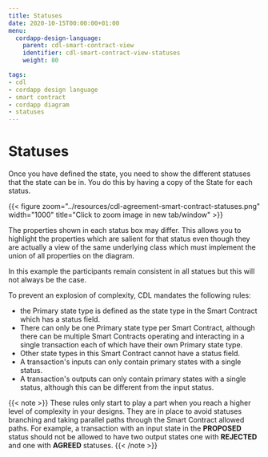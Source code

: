 ```yaml
---
title: Statuses
date: 2020-10-15T00:00:00+01:00
menu:
  cordapp-design-language:
    parent: cdl-smart-contract-view
    identifier: cdl-smart-contract-view-statuses
    weight: 80

tags:
- cdl
- cordapp design language
- smart contract
- cordapp diagram
- statuses
---
```


# Statuses

Once you have defined the state, you need to show the different statuses that the state can be in. You do this by having a copy of the State for each status.

{{< figure zoom="../resources/cdl-agreement-smart-contract-statuses.png" width="1000" title="Click to zoom image in new tab/window" >}}

The properties shown in each status box may differ. This allows you to highlight the properties which are salient for that status even though they are actually a view of the same underlying class which must implement the union of all properties on the diagram.

In this example the participants remain consistent in all statues but this will not always be the case.

To prevent an explosion of complexity, CDL mandates the following rules:

* the Primary state type is defined as the state type in the Smart Contract which has a status field.
* There can only be one Primary state type per Smart Contract, although there can be multiple Smart Contracts operating and interacting in a single transaction each of which have their own Primary state type.
* Other state types in this Smart Contract cannot have a status field.
* A transaction's inputs can only contain primary states with a single status.
* A transaction's outputs can only contain primary states with a single status, although this can be different from the input status.

{{< note >}}
These rules only start to play a part when you reach a higher level of complexity in your designs. They are in place to avoid statuses branching and taking parallel paths through the Smart Contract allowed paths. For example, a transaction with an input state in the **PROPOSED** status should not be allowed to have two output states one with **REJECTED** and one with **AGREED** statuses.
{{< /note >}}
